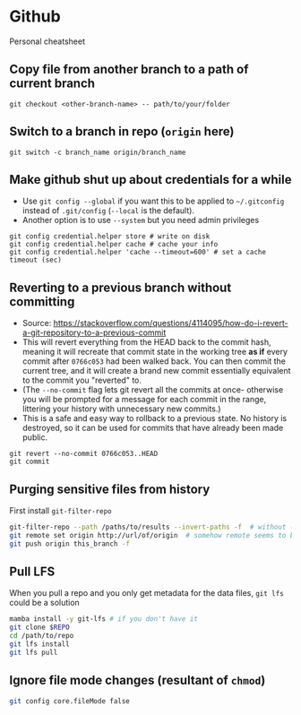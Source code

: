 # Github
Personal cheatsheet

## Copy file from another branch to a path of current branch
```
git checkout <other-branch-name> -- path/to/your/folder
```

## Switch to a branch in repo (`origin` here)
```
git switch -c branch_name origin/branch_name
```

## Make github shut up about credentials for a while
- Use `git config --global` if you want this to be applied to `~/.gitconfig` instead of `.git/config` (`--local` is the default).
- Another option is to use `--system` but you need admin privileges
```
git config credential.helper store # write on disk
git config credential.helper cache # cache your info
git config credential.helper 'cache --timeout=600' # set a cache timeout (sec)
```

## Reverting to a previous branch without committing
- Source: https://stackoverflow.com/questions/4114095/how-do-i-revert-a-git-repository-to-a-previous-commit
- This will revert everything from the HEAD back to the commit hash, meaning it will recreate that commit state in the working tree **as if** every commit after `0766c053` had been walked back. You can then commit the current tree, and it will create a brand new commit essentially equivalent to the commit you "reverted" to.
- (The `--no-commit` flag lets git revert all the commits at once- otherwise you will be prompted for a message for each commit in the range, littering your history with unnecessary new commits.)
- This is a safe and easy way to rollback to a previous state. No history is destroyed, so it can be used for commits that have already been made public.
```
git revert --no-commit 0766c053..HEAD
git commit
```

## Purging sensitive files from history
First install `git-filter-repo`
```bash
git-filter-repo --path /paths/to/results --invert-paths -f  # without -f will get no-fresh-clone error
git remote set origin http://url/of/origin  # somehow remote seems to be removed
git push origin this_branch -f
```

## Pull LFS
When you pull a repo and you only get metadata for the data files, `git lfs` could be a solution
```bash
mamba install -y git-lfs # if you don't have it
git clone $REPO
cd /path/to/repo
git lfs install
git lfs pull
```

## Ignore file mode changes (resultant of `chmod`)
```bash
git config core.fileMode false
```

